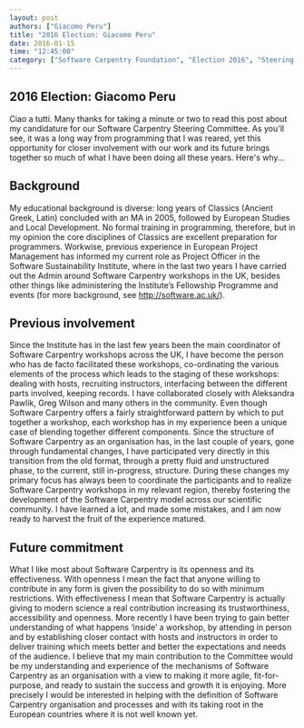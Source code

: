 ```yaml
---
layout: post
authors: ["Giacomo Peru"]
title: "2016 Election: Giacomo Peru"
date: 2016-01-15
time: "12:45:00"
category: ["Software Carpentry Foundation", "Election 2016", "Steering Committee"]
---
```


## 2016 Election: Giacomo Peru

Ciao a tutti. Many thanks for taking a minute or two to read this post about my candidature for our Software Carpentry Steering Committee. As you'll see, it was a long way from programming that I was reared, yet this opportunity for closer involvement with our work and its future brings together so much of what I have been doing all these years. Here's why...

## Background
My educational background is diverse: long years of Classics (Ancient  Greek, Latin) concluded with an MA in 2005, followed by European Studies and Local Development. No formal training in programming, therefore, but in my opinion the core disciplines of Classics are excellent preparation for programmers. Workwise, previous experience in European Project Management has informed my current role as Project Officer in the Software Sustainability Institute, where in the last two years I have carried out the Admin around Software Carpentry workshops in the UK, besides other things like administering the Institute’s Fellowship Programme and events (for more background, see http://software.ac.uk/).

## Previous involvement

Since the Institute has in the last few years been the main coordinator of Software Carpentry workshops across the UK, I have become the person who has de facto facilitated these workshops, co-ordinating the various elements of the process which leads to the staging of these workshops: dealing with hosts, recruiting instructors, interfacing between the different parts involved, keeping records. I have collaborated closely with Aleksandra Pawlik, Greg Wilson and many others in the community.
Even though Software Carpentry offers a fairly straightforward pattern by which to put together a workshop, each workshop has in my experience been a unique case of blending together different components.
Since the structure of Software Carpentry as an organisation has, in the last couple of years, gone through fundamental changes, I have participated very directly in this transition from the old format, through a pretty fluid and unstructured phase, to the current, still in-progress, structure. During these changes my primary focus has always been to coordinate the participants and to realize Software Carpentry workshops in my relevant region, thereby fostering the development of the Software Carpentry model across our scientific community. I have learned a lot, and made some mistakes, and I am now ready to harvest the fruit of the experience matured.

## Future commitment

What I like most about Software Carpentry is its openness and its effectiveness. With openness I mean the fact that anyone willing to contribute in any form is given the possibility to do so with minimum restrictions. With effectiveness I mean that Software Carpentry is actually giving to modern science a real contribution increasing its trustworthiness, accessibility and openness.
More recently I have been trying to gain better understanding of what happens ‘inside’ a workshop, by attending in person and by establishing closer contact with hosts and instructors in order to deliver training which meets better and better the expectations and needs of the audience.
I believe that my main contribution to the Committee would be my understanding and experience of the mechanisms of Software Carpentry as an organisation with a view to making it more agile, fit-for-purpose, and ready to sustain the success and growth it is enjoying. More precisely I would be interested in helping with the definition of Software Carpentry organisation and processes and with its taking root in the European countries where it is not well known yet.